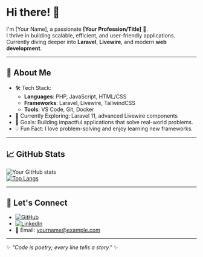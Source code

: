 # Hi there! 👋  

I'm [Your Name], a passionate **[Your Profession/Title]** 🚀.  
I thrive in building scalable, efficient, and user-friendly applications.  
Currently diving deeper into **Laravel**, **Livewire**, and modern **web development**.  

---

## 🌟 About Me  
- 🛠️ Tech Stack:  
  - **Languages**: PHP, JavaScript, HTML/CSS  
  - **Frameworks**: Laravel, Livewire, TailwindCSS  
  - **Tools**: VS Code, Git, Docker  
- 🌱 Currently Exploring: Laravel 11, advanced Livewire components  
- 🎯 Goals: Building impactful applications that solve real-world problems.  
- 💡 Fun Fact: I love problem-solving and enjoy learning new frameworks.  

---

## 📈 GitHub Stats  
![Your GitHub stats](https://github-readme-stats.vercel.app/api?username=yourusername&show_icons=true&theme=radical)  
[![Top Langs](https://github-readme-stats.vercel.app/api/top-langs/?username=yourusername&layout=compact&theme=radical)](https://github.com/yourusername/github-readme-stats)

---

## 💬 Let's Connect  
- [![GitHub](https://img.shields.io/badge/GitHub-YourUsername-181717?style=flat-square&logo=github)](https://github.com/yourusername)  
- [![LinkedIn](https://img.shields.io/badge/LinkedIn-YourName-blue?style=flat-square&logo=linkedin)](https://linkedin.com/in/yourname)  
- 📧 Email: yourname@example.com  

---

✨ *"Code is poetry; every line tells a story."* ✨

